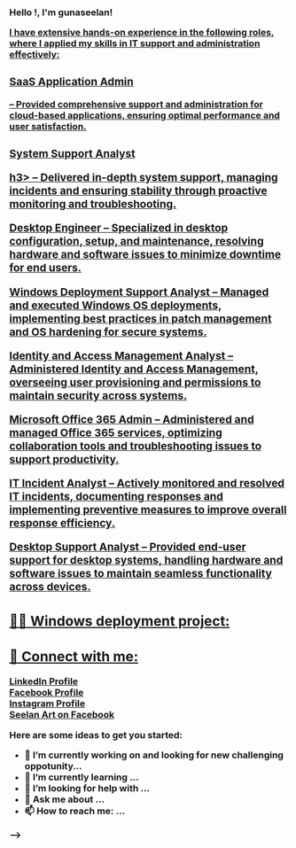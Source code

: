 <h3>Hello !, I'm gunaseelan! <br/><a href="(https://github.com/Gunaseelan2507/Gunaseelan-Rajadurai)">
  
<p>I have extensive hands-on experience in the following roles, where I applied my skills in IT support and administration effectively:</p>

<h3><p><b>SaaS Application Admin</b></p></h3> 
  – Provided comprehensive support and administration for cloud-based applications, ensuring optimal performance and user satisfaction.</p>
<h3><p><b>System Support Analyst</b></p>h3> 
  – Delivered in-depth system support, managing incidents and ensuring stability through proactive monitoring and troubleshooting.</p>
<p><b>Desktop Engineer</b> 
  – Specialized in desktop configuration, setup, and maintenance, resolving hardware and software issues to minimize downtime for end users.</p>
<p><b>Windows Deployment Support Analyst</b> 
  – Managed and executed Windows OS deployments, implementing best practices in patch management and OS hardening for secure systems.</p>
<p><b>Identity and Access Management Analyst</b> 
  – Administered Identity and Access Management, overseeing user provisioning and permissions to maintain security across systems.</p>
<p><b>Microsoft Office 365 Admin</b> 
  – Administered and managed Office 365 services, optimizing collaboration tools and troubleshooting issues to support productivity.</p>
<p><b>IT Incident Analyst</b> 
  – Actively monitored and resolved IT incidents, documenting responses and implementing preventive measures to improve overall response efficiency.</p>
<p><b>Desktop Support Analyst</b> 
  – Provided end-user support for desktop systems, handling hardware and software issues to maintain seamless functionality across devices.</p>
</h3>

<h2>👨‍💻 Windows deployment project:</h2>





<h2> 🤳 Connect with me:</h2>
<a href="https://www.linkedin.com/in/gunaseelan-rajadurai/" target="_blank">LinkedIn Profile</a><br>
<a href="https://www.facebook.com/profile.php?id=100063591582409" target="_blank">Facebook Profile</a><br>
<a href="https://www.instagram.com/gunaseelan_rajadurai/" target="_blank">Instagram Profile</a><br>
<a href="https://www.facebook.com/SEELANART/" target="_blank">Seelan Art on Facebook</a>


Here are some ideas to get you started:

- 🔭 I’m currently working on and looking for new challenging oppotunity...
- 🌱 I’m currently learning ...
- 🤔 I’m looking for help with ...
- 💬 Ask me about ...
- 📫 How to reach me: ...

-->
